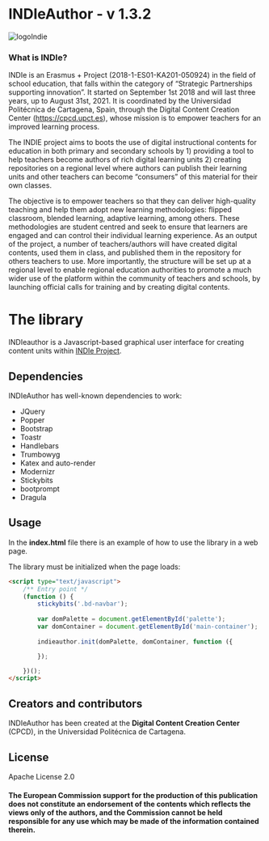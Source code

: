 # INDIeAuthor - v 1.3.2

![logoIndie](http://indie.upct.es/images/logos/indie_vertical_ColorOscuro_small.png)

### What is INDIe?
INDIe is an Erasmus + Project (2018-1-ES01-KA201-050924) in the field of school education, that falls within the category of “Strategic Partnerships supporting innovation”. It started on September 1st 2018 and will last three years, up to August 31st, 2021. It is coordinated by the Universidad Politécnica de Cartagena, Spain, through the Digital Content Creation Center (https://cpcd.upct.es), whose mission is to empower teachers for an improved learning process.

The INDIE project aims to boots the use of digital instructional contents for education in both primary and secondary schools by 1) providing a tool to help teachers become authors of rich digital learning units 2) creating repositories on a regional level where authors can publish their learning units and other teachers can become “consumers” of this material for their own classes.

The objective is to empower teachers so that they can deliver high-quality teaching and help them adopt new learning methodologies: flipped classroom, blended learning, adaptive learning, among others. These methodologies are student centred and seek to ensure that learners are engaged and can control their individual learning experience. As an output of the project, a number of teachers/authors will have created digital contents, used them in class, and published them in the repository for others teachers to use. More importantly, the structure will be set up at a regional level to enable regional education authorities to promote a much wider use of the platform within the community of teachers and schools, by launching official calls for training and by creating digital contents.

# The library
INDIeauthor is a Javascript-based graphical user interface for creating content units within [INDIe Project](https://indie.upct.es/).

## Dependencies
INDIeAuthor has well-known dependencies to work:
* JQuery
* Popper
* Bootstrap
* Toastr
* Handlebars
* Trumbowyg
* Katex and auto-render
* Modernizr
* Stickybits
* bootprompt
* Dragula

## Usage
In the **index.html** file there is an example of how to use the library in a web page.

The library must be initialized when the page loads:

```html
<script type="text/javascript">
    /** Entry point */
    (function () {
        stickybits('.bd-navbar');
        
        var domPalette = document.getElementById('palette');
        var domContainer = document.getElementById('main-container');
        
        indieauthor.init(domPalette, domContainer, function ({

        });

    })();
</script>
```

## Creators and contributors
INDIeAuthor has been created at the **Digital Content Creation Center** (CPCD), in the Universidad Politécnica de Cartagena.

## License
Apache License 2.0

#### The European Commission support for the production of this publication does not constitute an endorsement of the contents which reflects the views only of the authors, and the Commission cannot be held responsible for any use which may be made of the information contained therein.
